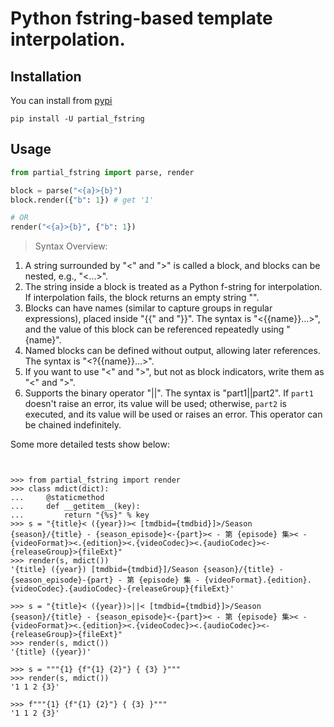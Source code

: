 # Python fstring-based template interpolation.

## Installation

You can install from [pypi](https://pypi.org/project/partial_fstring/)

```console
pip install -U partial_fstring
```

## Usage

```python
from partial_fstring import parse, render

block = parse("<{a}>{b}")
block.render({"b": 1}) # get '1'

# OR
render("<{a}>{b}", {"b": 1})
```

> Syntax Overview:

1. A string surrounded by "<" and ">" is called a block, and blocks can be nested, e.g., "<...>".
2. The string inside a block is treated as a Python f-string for interpolation.
    If interpolation fails, the block returns an empty string "".
3. Blocks can have names (similar to capture groups in regular expressions), placed inside "{{" and "}}". The syntax is "<{{name}}...>", and the value of this block can be referenced repeatedly using "{name}".
4. Named blocks can be defined without output, allowing later references. The syntax is "<?{{name}}...>".
5. If you want to use "<" and ">", but not as block indicators, write them as "\<" and "\>".
6. Supports the binary operator "||". The syntax is "part1||part2". 
    If ``part1`` doesn't raise an error, its value will be used; otherwise, ``part2`` is executed, and its value
    will be used or raises an error. This operator can be chained indefinitely.

Some more detailed tests show below:

```console


>>> from partial_fstring import render
>>> class mdict(dict):
...     @staticmethod
...     def __getitem__(key):
...         return "{%s}" % key
>>> s = "{title}< ({year})>< [tmdbid={tmdbid}]>/Season {season}/{title} - {season_episode}<-{part}>< - 第 {episode} 集>< - {videoFormat}><.{edition}><.{videoCodec}><.{audioCodec}><-{releaseGroup}>{fileExt}"
>>> render(s, mdict())
'{title} ({year}) [tmdbid={tmdbid}]/Season {season}/{title} - {season_episode}-{part} - 第 {episode} 集 - {videoFormat}.{edition}.{videoCodec}.{audioCodec}-{releaseGroup}{fileExt}'

>>> s = "{title}< ({year})>||< [tmdbid={tmdbid}]>/Season {season}/{title} - {season_episode}<-{part}>< - 第 {episode} 集>< - {videoFormat}><.{edition}><.{videoCodec}><.{audioCodec}><-{releaseGroup}>{fileExt}"
>>> render(s, mdict())
'{title} ({year})'

>>> s = """{1} {f"{1} {2}"} { {3} }"""
>>> render(s, mdict())
'1 1 2 {3}'

>>> f"""{1} {f"{1} {2}"} { {3} }"""
'1 1 2 {3}'
```
